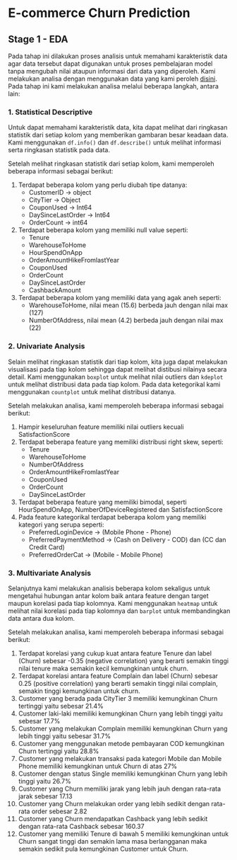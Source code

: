 # **E-commerce Churn Prediction**

## Stage 1 - EDA

Pada tahap ini dilakukan proses analisis untuk memahami karakteristik data agar data tersebut dapat digunakan untuk proses pembelajaran model tanpa mengubah nilai ataupun informasi dari data yang diperoleh. Kami melakukan analisa dengan menggunakan data yang kami peroleh [disini](https://www.kaggle.com/datasets/ankitverma2010/ecommerce-customer-churn-analysis-and-prediction). Pada tahap ini kami melakukan analisa melalui beberapa langkah, antara lain:

### 1. Statistical Descriptive

Untuk dapat memahami karakteristik data, kita dapat melihat dari ringkasan statistik dari setiap kolom yang memberikan gambaran besar keadaan data. Kami menggunakan `df.info()` dan `df.describe()` untuk melihat informasi serta ringkasan statistik pada data.

Setelah melihat ringkasan statistik dari setiap kolom, kami memperoleh beberapa informasi sebagai berikut:

1. Terdapat beberapa kolom yang perlu diubah tipe datanya:
   - CustomerID → object
   - CityTier → Object
   - CouponUsed → Int64
   - DaySinceLastOrder → Int64
   - OrderCount → int64
2. Terdapat beberapa kolom yang memiliki null value seperti: 
   - Tenure
   - WarehouseToHome
   - HourSpendOnApp
   - OrderAmountHikeFromlastYear
   - CouponUsed
   - OrderCount
   - DaySinceLastOrder
   - CashbackAmount
3. Terdapat beberapa kolom yang memiliki data yang agak aneh seperti:
   - WarehouseToHome, nilai mean (15.6) berbeda jauh dengan nilai max (127)
   - NumberOfAddress, nilai mean (4.2) berbeda jauh dengan nilai max (22)
   
### 2. Univariate Analysis

Selain melihat ringkasan statistik dari tiap kolom, kita juga dapat melakukan visualisasi pada tiap kolom sehingga dapat melihat distibusi nilainya secara detail. Kami menggunakan `boxplot` untuk melihat nilai outliers dan `kdeplot` untuk melihat distribusi data pada tiap kolom. Pada data ketegorikal kami menggunakan `countplot` untuk melihat distribusi datanya.

Setelah melakukan analisa, kami memperoleh beberapa informasi sebagai berikut:

1. Hampir keseluruhan feature memiliki nilai outliers kecuali SatisfactionScore
2. Terdapat beberapa feature yang memiliki distribusi right skew, seperti:
   - Tenure
   - WarehouseToHome
   - NumberOfAddress
   - OrderAmountHikeFromlastYear
   - CouponUsed
   - OrderCount
   - DaySinceLastOrder
3. Terdapat beberapa feature yang memiliki bimodal, seperti HourSpendOnApp, NumberOfDeviceRegistered dan SatisfactionScore
4. Pada feature kategorikal terdapat beberapa kolom yang memiliki kategori yang serupa seperti:
    - PreferredLoginDevice → (Mobile Phone - Phone)
    - PreferredPaymentMethod → (Cash on Delivery - COD) dan (CC dan Credit Card)
    - PreferredOrderCat → (Mobile - Mobile Phone)
    
### 3. Multivariate Analysis

Selanjutnya kami melakukan analisis beberapa kolom sekaligus untuk mengetahui hubungan antar kolom baik antara feature dengan target maupun korelasi pada tiap kolomnya. Kami menggunakan `heatmap` untuk melihat nilai korelasi pada tiap kolomnya dan `barplot` untuk membandingkan data antara dua kolom.

Setelah melakukan analisa, kami memperoleh beberapa informasi sebagai berikut:

1. Terdapat korelasi yang cukup kuat antara feature Tenure dan label (Churn) sebesar -0.35 (negative correlation) yang berarti semakin tinggi nilai tenure maka semakin kecil kemungkinan untuk churn.
2. Terdapat korelasi antara feature Complain dan label (Churn) sebesar 0.25 (positive correlation) yang berarti semakin tinggi nilai complain, semakin tinggi kemungkinan untuk churn.
3. Customer yang berada pada CityTier 3 memiliki kemungkinan Churn tertinggi yaitu sebesar 21.4%
4. Customer laki-laki memiliki kemungkinan Churn yang lebih tinggi yaitu sebesar 17.7%
5. Customer yang melakukan Complain memiliki kemungkinan Churn yang lebih tinggi yaitu sebesar 31.7%
6. Customer yang menggunakan metode pembayaran COD kemungkinan Churn tertinggi yaitu 28.8%
7. Customer yang melakukan transaksi pada kategori Mobile dan Mobile Phone memiliki kemungkinan untuk Churn di atas 27%
8. Customer dengan status Single memiliki kemungkinan Churn yang lebih tinggi yaitu 26.7%
9. Customer yang Churn memiliki jarak yang lebih jauh dengan rata-rata jarak sebesar 17.13
10. Customer yang Churn melakukan order yang lebih sedikit dengan rata-rata order sebesar 2.82
11. Customer yang Churn mendapatkan Cashback yang lebih sedikit dengan rata-rata Cashback sebesar 160.37
12. Customer yang memiliki Tenure di bawah 5 memiliki kemungkinan untuk Churn sangat tinggi dan semakin lama masa berlangganan maka semakin sedikit pula kemungkinan Customer untuk Churn.
